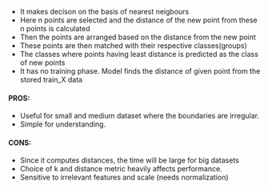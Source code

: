 * It makes decison on the basis of nearest neigbours
* Here n points are selected and the distance of the new point from these n points is calculated
* Then the points are arranged based on the distance from the new point
* These points are then matched with their respective classes(groups)
* The classes where points having least distance is predicted as the class of new points
* It has no training phase. Model finds the distance of given point from the stored train_X data
#### PROS:
* Useful for small and medium dataset where the boundaries are irregular.
* Simple for understanding.
#### CONS:
* Since it computes distances, the time will be large for big datasets
* Choice of k and distance metric heavily affects performance.
* Sensitive to irrelevant features and scale (needs normalization)